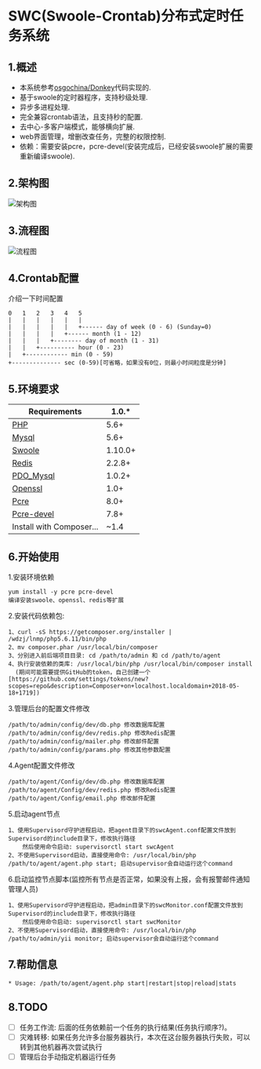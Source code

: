 SWC(Swoole-Crontab)分布式定时任务系统
==============
1.概述
--------------
+ 本系统参考[osgochina/Donkey](https://github.com/osgochina/Donkey)代码实现的.
+ 基于swoole的定时器程序，支持秒级处理.
+ 异步多进程处理.
+ 完全兼容crontab语法，且支持秒的配置.
+ 去中心-多客户端模式，能够横向扩展.
+ web界面管理，增删改查任务，完整的权限控制.
+ 依赖：需要安装pcre，pcre-devel(安装完成后，已经安装swoole扩展的需要重新编译swoole).

2.架构图
--------------
![架构图](https://raw.github.com/ppanphper/sw_crontab/master/%E6%9E%B6%E6%9E%84%E5%9B%BE.png)

3.流程图
--------------
![流程图](https://raw.github.com/ppanphper/sw_crontab/master/%E6%B5%81%E7%A8%8B%E5%9B%BE.png)

4.Crontab配置
--------------
介绍一下时间配置

    0   1   2   3   4   5
    |   |   |   |   |   |
    |   |   |   |   |   +------ day of week (0 - 6) (Sunday=0)
    |   |   |   |   +------ month (1 - 12)
    |   |   |   +-------- day of month (1 - 31)
    |   |   +---------- hour (0 - 23)
    |   +------------ min (0 - 59)
    +-------------- sec (0-59)[可省略，如果没有0位，则最小时间粒度是分钟]
    
5.环境要求
--------------
| Requirements                  | 1.0.*                         |
|-------------------------------|-------------------------------|
| [PHP](https://php.net)        | 5.6+                          |
| [Mysql](https://dev.mysql.com/downloads/)| 5.6+               |
| [Swoole](http://pecl.php.net/package/swoole)| 1.10.0+         |
| [Redis](http://pecl.php.net/package/redis)| 2.2.8+            |
| [PDO_Mysql](http://pecl.php.net/package/pdo_mysql)| 1.0.2+    |
| [Openssl](https://www.openssl.org/)| 1.0+                     |
| [Pcre](http://www.pcre.org/)| 8.0+                            |
| [Pcre-devel](https://pkgs.org/download/pcre-devel)| 7.8+      |
| Install with Composer...      | ~1.4                          |

6.开始使用
--------------
1.安装环境依赖

    yum install -y pcre pcre-devel
    编译安装swoole、openssl、redis等扩展

2.安装代码依赖包:

    1、curl -sS https://getcomposer.org/installer | /wdzj/lnmp/php5.6.11/bin/php
    2、mv composer.phar /usr/local/bin/composer
    3、分别进入前后端项目目录: cd /path/to/admin 和 cd /path/to/agent
    4、执行安装依赖的类库: /usr/local/bin/php /usr/local/bin/composer install
      (期间可能需要提供GitHub的token，自己创建一个[https://github.com/settings/tokens/new?scopes=repo&description=Composer+on+localhost.localdomain+2018-05-18+1719])
      
3.管理后台的配置文件修改

    /path/to/admin/config/dev/db.php 修改数据库配置
    /path/to/admin/config/dev/redis.php 修改Redis配置
    /path/to/admin/config/mailer.php 修改邮件配置
    /path/to/admin/config/params.php 修改其他参数配置
    
4.Agent配置文件修改

    /path/to/agent/Config/dev/db.php 修改数据库配置
    /path/to/agent/Config/dev/redis.php 修改Redis配置
    /path/to/agent/Config/email.php 修改邮件配置
    
5.启动agent节点

    1、使用Supervisord守护进程启动，把agent目录下的swcAgent.conf配置文件放到Supervisord的include目录下，修改执行路径
        然后使用命令启动: supervisorctl start swcAgent
    2、不使用Supervisord启动，直接使用命令: /usr/local/bin/php /path/to/agent/agent.php start; 启动supervisor会自动运行这个command
    
6.启动监控节点脚本(监控所有节点是否正常，如果没有上报，会有报警邮件通知管理人员)

    1、使用Supervisord守护进程启动，把admin目录下的swcMonitor.conf配置文件放到Supervisord的include目录下，修改执行路径
        然后使用命令启动: supervisorctl start swcMonitor
    2、不使用Supervisord启动，直接使用命令: /usr/local/bin/php /path/to/admin/yii monitor; 启动supervisor会自动运行这个command
    
7.帮助信息
--------------
```
* Usage: /path/to/agent/agent.php start|restart|stop|reload|stats
```

8.TODO
--------------
- [ ] 任务工作流: 后面的任务依赖前一个任务的执行结果(任务执行顺序?)。
- [ ] 灾难转移: 如果任务允许多台服务器执行，本次在这台服务器执行失败，可以转到其他机器再次尝试执行
- [ ] 管理后台手动指定机器运行任务